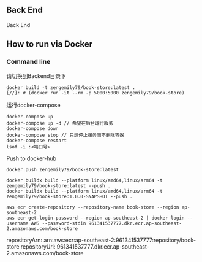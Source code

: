 Back End
----------
Back End
## How to run via Docker


### Command line
请切换到Backend目录下
```
docker build -t zengemily79/book-store:latest .
[//]: # (docker run -it --rm -p 5000:5000 zengemily79/book-store)
```
运行docker-compose
```
docker-compose up
docker-compose up -d // 希望在后台运行服务
docker-compose down
docker-compose stop // 只想停止服务而不删除容器
docker-compose restart
lsof -i :<端口号>
```

Push to docker-hub
```
docker push zengemily79/book-store:latest
```

```commandline
docker buildx build --platform linux/amd64,linux/arm64 -t zengemily79/book-store:latest --push .
docker buildx build --platform linux/amd64,linux/arm64 -t zengemily79/book-store:1.0.0-SNAPSHOT --push .
```
```commandline
aws ecr create-repository --repository-name book-store --region ap-southeast-2
aws ecr get-login-password --region ap-southeast-2 | docker login --username AWS --password-stdin 961341537777.dkr.ecr.ap-southeast-2.amazonaws.com/book-store

```
repositoryArn: arn:aws:ecr:ap-southeast-2:961341537777:repository/book-store
repositoryUri: 961341537777.dkr.ecr.ap-southeast-2.amazonaws.com/book-store

